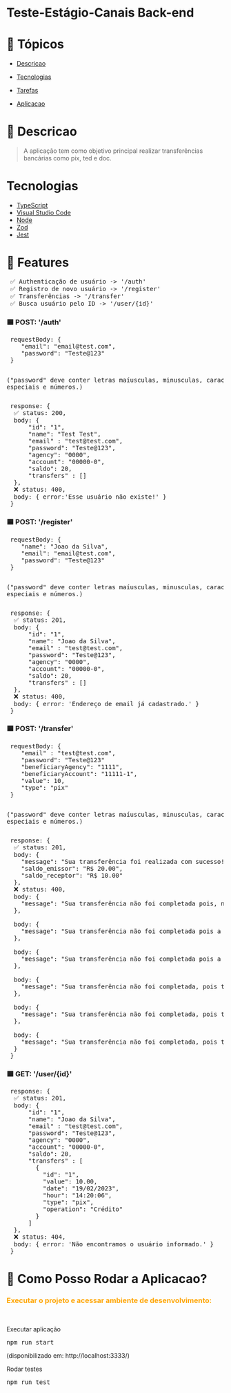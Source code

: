<h1>Teste-Estágio-Canais Back-end</h1>

# 📌 Tópicos

<!--ts-->

- [Descricao](#-Descricao)
- [Tecnologias](#-Tecnologias)
- [Tarefas](#-Features)
- [Aplicacao](#-Como-Posso-Rodar-a-Aplicacao?)
  
  <!--te-->

# 📄 Descricao

> A aplicação tem como objetivo principal realizar transferências bancárias como pix, ted e doc.

# Tecnologias

- [TypeScript](https://www.typescriptlang.org)
- [Visual Studio Code](https://code.visualstudio.com/)
- [Node](https://nodejs.org/en/)
- [Zod](https://zod.dev/)
- [Jest](https://jestjs.io/pt-BR/) 


# 🎯 Features

<pre>
 ✅ Authenticação de usuário -> '/auth'
 ✅ Registro de novo usuário -> '/register'
 ✅ Transferências -> '/transfer'
 ✅ Busca usuário pelo ID -> '/user/{id}'
</pre>

<h3>🟦 POST:  '/auth'</h3>
<pre>
 requestBody: {
    "email": "email@test.com",
    "password": "Teste@123"
 }

 ("password" deve conter letras maíusculas, minusculas, caracteres especiais e números.)
</pre>
<pre>
 response: {
  ✅ status: 200,
  body: {
      "id": "1",
      "name": "Test Test",
      "email" : "test@test.com",
      "password": "Teste@123",
      "agency": "0000",
      "account": "00000-0",
      "saldo": 20,
      "transfers" : []
  },
  ❌ status: 400,
  body: { error:'Esse usuário não existe!' }
 }
</pre>

<h3>🟦 POST:  '/register'</h3>
<pre>
 requestBody: {
    "name": "Joao da Silva",
    "email": "email@test.com",
    "password": "Teste@123"
 }

 ("password" deve conter letras maíusculas, minusculas, caracteres especiais e números.)
</pre>
<pre>
 response: {
  ✅ status: 201,
  body: {
      "id": "1",
      "name": "Joao da Silva",
      "email" : "test@test.com",
      "password": "Teste@123",
      "agency": "0000",
      "account": "00000-0",
      "saldo": 20,
      "transfers" : []
  },
  ❌ status: 400,
  body: { error: 'Endereço de email já cadastrado.' }
 }
</pre>

<h3>🟦 POST:  '/transfer'</h3>
<pre>
 requestBody: {
    "email" : "test@test.com",
    "password": "Teste@123"
    "beneficiaryAgency": "1111",
    "beneficiaryAccount": "11111-1",
    "value": 10,
    "type": "pix"
 }

 ("password" deve conter letras maíusculas, minusculas, caracteres especiais e números.)
</pre>
<pre>
 response: {
  ✅ status: 201,
  body: {
    "message": "Sua transferência foi realizada com sucesso!",
    "saldo_emissor": "R$ 20.00",
    "saldo_receptor": "R$ 10.00"
  },
  ❌ status: 400,
  body: { 
    "message": "Sua transferência não foi completada pois, não é possivel realizar uma transferência para a sua própria conta." 
  },

  body: { 
    "message": "Sua transferência não foi completada pois a senha informada está incorreta." 
  },

  body: { 
    "message": "Sua transferência não foi completada pois a agencia e conta informada não existem."
  },

  body: { 
    "message": "Sua transferência não foi completada, pois transferências PIX tem um valor limite de R$5.000,00"
  },

  body: { 
    "message": "Sua transferência não foi completada, pois transferências TED tem um valor mínimo de R$5.000,00 e máximo de R$10.000,00"
  },

  body: { 
    "message": "Sua transferência não foi completada, pois transferências DOC tem um valor mínimo de R$10.000,00"
  }
 }
</pre>

<h3>🟩 GET:  '/user/{id}'</h3>
<pre>
 response: {
  ✅ status: 201,
  body: {
      "id": "1",
      "name": "Joao da Silva",
      "email" : "test@test.com",
      "password": "Teste@123",
      "agency": "0000",
      "account": "00000-0",
      "saldo": 20,
      "transfers" : [
        {
          "id": "1",
          "value": 10.00,
          "date": "19/02/2023",
          "hour": "14:20:06",
          "type": "pix",
          "operation": "Crédito"
        }
      ]
  },
  ❌ status: 404,
  body: { error: 'Não encontramos o usuário informado.' }
 }
</pre>

# 📑 Como Posso Rodar a Aplicacao?

<h3 style='color: orange'>Executar o projeto e acessar ambiente de desenvolvimento:</h3>
<br/>
<p>Executar aplicação</p>
<pre>npm run start</pre>
(disponibilizado em: http://localhost:3333/)

<br/>
<p>Rodar testes</p>
<pre>npm run test</pre> 
